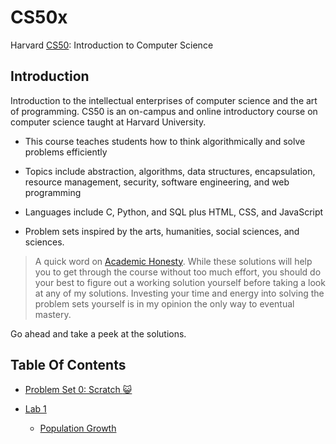 # CS50x
Harvard [CS50](https://cs50.harvard.edu/x/2021/): Introduction to Computer Science

## Introduction 
Introduction to the intellectual enterprises of computer science and the art of programming. CS50 is an on-campus and online introductory course on computer science taught at Harvard University. 

- This course teaches students how to think algorithmically and solve problems efficiently

- Topics include abstraction, algorithms, data structures, encapsulation, resource management, security, software engineering, and web programming
- Languages include C, Python, and SQL plus HTML, CSS, and JavaScript
- Problem sets inspired by the arts, humanities, social sciences, and sciences.



> A quick word on [Academic Honesty](https://cs50.harvard.edu/x/2021/honesty/). While these solutions will help you to get through the course without too much effort, you should do your best to figure out a working solution yourself before taking a look at any of my solutions. Investing your time and energy into solving the problem sets yourself is in my opinion the only way to eventual mastery.

Go ahead and take a peek at the solutions.

## Table Of Contents
- [Problem Set 0: Scratch :smiley_cat:](https://scratch.mit.edu/projects/520953092)

- [Lab 1](/week%201/)
  - [Population Growth](/week%201/lab1/population/)
